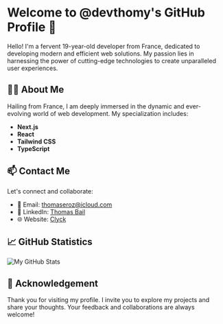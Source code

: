 # Welcome to @devthomy's GitHub Profile 🌟

Hello! I'm a fervent 19-year-old developer from France, dedicated to developing modern and efficient web solutions. My passion lies in harnessing the power of cutting-edge technologies to create unparalleled user experiences.

## 👨‍💻 About Me

Hailing from France, I am deeply immersed in the dynamic and ever-evolving world of web development. My specialization includes:

- **Next.js**
- **React** 
- **Tailwind CSS**
- **TypeScript** 

## 📫 Contact Me

Let's connect and collaborate:

- 📧 Email: [thomaseroz@icloud.com](mailto:thomaseroz@icloud.com)
- 🔗 LinkedIn: [Thomas Bail](https://www.linkedin.com/in/thomas-bail-a52512274/)
- 🌐 Website: [Clyck](https://clyck.fr)

## 📈 GitHub Statistics

![My GitHub Stats](https://github-readme-stats.vercel.app/api?username=devthomy&theme=gruvbox&show_icons=true)

## 🙏 Acknowledgement

Thank you for visiting my profile. I invite you to explore my projects and share your thoughts. Your feedback and collaborations are always welcome!
